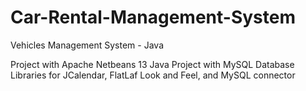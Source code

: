 # Car-Rental-Management-System
Vehicles Management System -  Java

Project with Apache Netbeans 13
Java Project with MySQL Database
Libraries for JCalendar, FlatLaf Look and Feel, and MySQL connector
